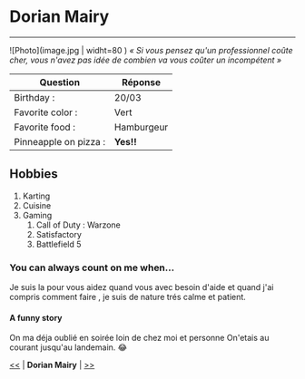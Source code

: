 # Dorian Mairy #
---------------
![Photo](image.jpg | widht=80 )
*« Si vous pensez qu'un professionnel coûte cher, vous n'avez pas idée de combien va vous coûter un incompétent »*


| Question | Réponse |
| ----------- | ----------- |
| Birthday : | 20/03 |
| Favorite color : | Vert |
| Favorite food : | Hamburgeur |
| Pinneapple on pizza : | **Yes!!** |

## Hobbies ##

1. Karting
2. Cuisine
3. Gaming
    1. Call of Duty : Warzone
    2. Satisfactory
    3. Battlefield 5

### You can always count on me when... ###

Je suis la pour vous aidez quand vous avec besoin d'aide et quand 
j'ai compris comment faire , je suis de nature trés calme et patient.

#### A funny story ####

On ma déja oublié en soirée loin de chez moi et personne 
On'etais au courant jusqu'au landemain. :joy:

[<<](https://github.com/kingdragox99/markdown-challenge/blob/main/README.md) | **Dorian Mairy** | [>>](https://github.com/luuduc34/markdown-challenge/blob/main/README.md)
